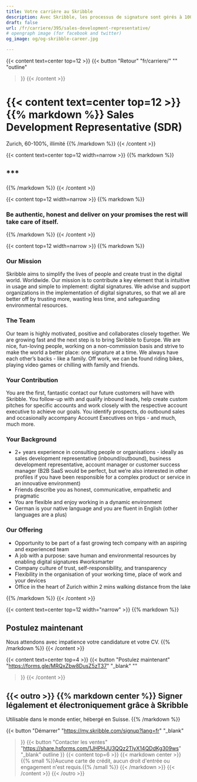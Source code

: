 ```yaml
---
title: Votre carrière au Skribble
description: Avec Skribble, les processus de signature sont gérés à 100% numériquement, sur la base de la signature électronique qualifiée "SEQ" – la signature électronique qui équivaut à une signature manuscrite, selon la loi suisse et européenne.
draft: false
url: /fr/carriere/395/sales-development-representative/
# opengraph image (for facebook and twitter)
og_image: og/og-skribble-career.jpg

---
```


{{< content text=center top=12 >}}
{{< button
  "Retour"
  "fr/carriere/"
  ""
  "outline"
>}}
{{< /content >}}

{{< content text=center top=12 >}}
{{% markdown %}}
Sales Development 
Representative (SDR)
===============
Zurich, 60-100%, illimité
{{% /markdown %}}
{{< /content >}}

{{< content text=center top=12 width=narrow >}}
{{% markdown %}}
## ***
{{% /markdown %}}
{{< /content >}}

{{< content top=12 width=narrow >}}
{{% markdown %}}
### Be authentic, honest and deliver on your promises the rest will take care of itself. 
{{% /markdown %}}
{{< /content >}}

{{< content top=12 width=narrow >}}
{{% markdown %}}
### Our Mission
Skribble aims to simplify the lives of people and create trust in the digital world. Worldwide. Our mission is to contribute a key element that is intuitive in usage and simple to implement: digital signatures. We advise and support organizations in the implementation of digital signatures, so that we all are better off by trusting more, wasting less time, and safeguarding environmental resources.  

### The Team
Our team is highly motivated, positive and collaborates closely together. We are growing fast and the next step is to bring Skribble to Europe. We are nice, fun-loving people, working on a non-commission basis and strive to make the world a better place: one signature at a time. We always have each other’s backs - like a family. Off work, we can be found riding bikes, playing video games or chilling with family and friends.

### Your Contribution
You are the first, fantastic contact our future customers will have with Skribble. You follow-up with and qualify inbound leads, help create custom pitches for specific accounts and work closely with the respective account executive to achieve our goals. You identify prospects, do outbound sales and occasionally accompany Account Executives on trips - and much, much more.

### Your Background
- 2+ years experience in consulting people or organisations - ideally as sales development representative (inbound/outbound), business development representative, account manager or customer success manager (B2B SaaS would be perfect, but we’re also interested in other profiles if you have been responsible for a complex product or service in an innovative environment)
- Friends describe you as honest, communicative, empathetic and pragmatic
- You are flexible and enjoy working in a dynamic environment
- German is your native language and you are fluent in English (other languages are a plus)

### Our Offering
- Opportunity to be part of a fast growing tech company with an aspiring and experienced team 
- A job with a purpose: save human and environmental resources by enabling digital signatures #worksmarter
- Company culture of trust, self-responsibility, and transparency
- Flexibility in the organisation of your working time, place of work and your devices
- Office in the heart of Zurich within 2 mins walking distance from the lake

{{% /markdown %}}
{{< /content >}}

{{< content text=center top=12 width="narrow" >}}
{{% markdown %}}
## Postulez maintenant
Nous attendons avec impatience votre candidature et votre CV.
{{% /markdown %}}
{{< /content >}}

{{< content text=center top=4 >}}
{{< button
  "Postulez maintenant"
  "https://forms.gle/MRQxZbw8DusZ5zT37"
  "_blank"
  ""
>}}
{{< /content >}}

[//]: # (--------------------------------------------------------------------------------------------------------------)

{{< outro >}}
{{% markdown center %}}
Signer légalement et électroniquement 
grâce à Skribble
---
Utilisable dans le monde entier, hébergé en Suisse.
{{% /markdown %}}

{{< button
  "Démarrer"
  "https://my.skribble.com/signup?lang=fr"
  "_blank"
>}}
{{< button
  "Contacter les ventes"
  "https://share.hsforms.com/1JHPHJU3QQz2TlyX14QDdKg309ws"
  "_blank"
  outline
>}}
{{< content top=6 >}}
{{< markdown center >}}
{{% small %}}Aucune carte de crédit, aucun droit d'entrée 
ou engagement n'est requis.{{% /small %}} 
{{< /markdown >}}
{{< /content >}}
{{< /outro >}}
